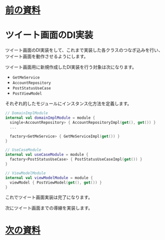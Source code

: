 # [前の資料](./3_usecase層実装.md)
# ツイート画面のDI実装
ツイート画面のDI実装をして、これまで実装した各クラスのつなぎ込みを行い、ツイート画面を動作させるようにします。  

ツイート画面用に新規作成したDI実装を行う対象は次になります。  

- `GetMeService`
- `AccountRepository`
- `PostStatusUseCase`
- `PostViewModel`

それぞれ的したモジュールにインスタンス化方法を定義します。  

```Kotlin
// DomainImplModule
internal val domainImplModule = module {
  single<AccountRepository> { AccountRepositoryImpl(get(), get()) }
  ...

  factory<GetMeService> { GetMeServiceImpl(get()) }
}

// UseCaseModule
internal val useCaseModule = module {
  factory<PostStatusUseCase> { PostStatusUseCaseImpl(get()) }
}

// ViewModelModule
internal val viewModelModule = module {
  viewModel { PostViewModel(get(), get()) }
}
```

これでツイート画面実装は完了になります。  

次にツイート画面までの導線を実装します。

# [次の資料](./5_ViewModelのテスト実装.md)
